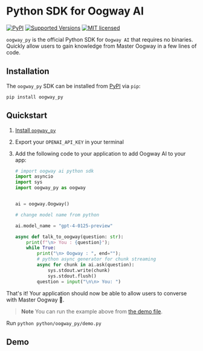 # Python SDK for Oogway AI

[![PyPI][pypi-badge]][pypi-url]
[![Supported Versions][ver-badge]][ver-url]
[![MIT licensed][mit-badge]][mit-url]

[pypi-badge]: https://img.shields.io/pypi/v/oogway_py
[pypi-url]: https://pypi.org/project/oogway_py
[ver-badge]: https://img.shields.io/pypi/pyversions/oogway_py.svg
[ver-url]: https://pypi.org/project/oogway_py
[mit-badge]: https://img.shields.io/badge/license-MIT-blue.svg
[mit-url]: https://github.com/ngrok/ngrok-rust/blob/main/LICENSE-MIT

`oogway_py` is the official Python SDK for `Oogway AI` that requires no binaries. Quickly allow users to gain knowledge from Master Oogway in a few lines of code.

## Installation

The `oogway_py` SDK can be installed from [PyPI](https://pypi.org/project/oogway_py) via `pip`:

```shell
pip install oogway_py
```

## Quickstart

1. [Install `oogway_py`](#installation)
2. Export your `OPENAI_API_KEY` in your terminal
3. Add the following code to your application to add Oogway AI to your app:

    ```python
    # import oogway ai python sdk
    import asyncio
    import sys
    import oogway_py as oogway


    ai = oogway.Oogway()

    # change model name from python

    ai.model_name = "gpt-4-0125-preview"

    async def talk_to_oogway(question: str):
        print(f"\n> You : {question}");
        while True:
            print("\n> Oogway : ", end="");
            # python async generator for chunk streaming
            async for chunk in ai.ask(question):
                sys.stdout.write(chunk)
                sys.stdout.flush()
            question = input("\n\n> You: ")

    ```

That's it! Your application should now be able to allow users to converse with Master Oogway 🐢.

> **Note**
> You can run the example above from [the demo file](https://github.com/cs50victor/oogway_py/tree/main/python/oogway_py/demo.py).

Run `python python/oogway_py/demo.py`

## Demo 

